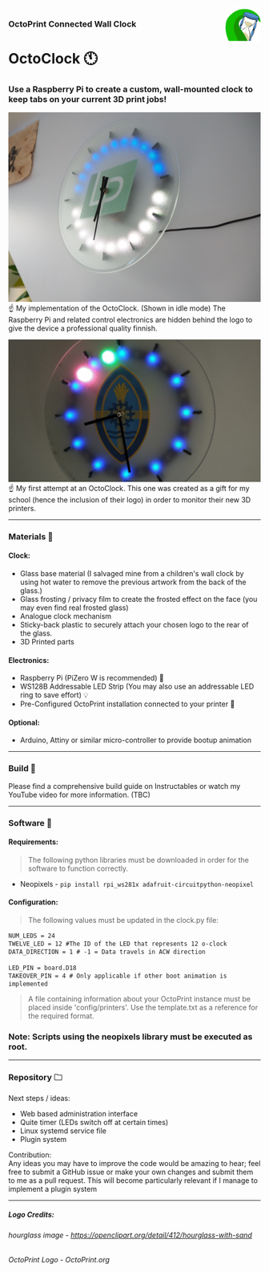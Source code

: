 <img alt="Project Icon" align="right" height="70px" src="images/project_logo.png">

### OctoPrint Connected Wall Clock
# **OctoClock** 🕚 

### Use a Raspberry Pi to create a custom, wall-mounted clock to keep tabs on your current 3D print jobs! 
![](images/photo_2.jpg)
☝️ My implementation of the OctoClock. (Shown in idle mode) The Raspberry Pi and related control electronics are hidden behind the logo to give the device a professional quality finnish.

![](images/photo_1.jpg)
☝️ My first attempt at an OctoClock. This one was created as a gift for my school (hence the inclusion of their logo) in order to monitor their new 3D printers. 

***
### Materials 📝
#### Clock:
- Glass base material (I salvaged mine from a children's wall clock by using hot water to remove the previous artwork from the back of the glass.)
- Glass frosting / privacy film to create the frosted effect on the face (you may even find real frosted glass)
- Analogue clock mechanism
- Sticky-back plastic to securely attach your chosen logo to the rear of the glass.
- 3D Printed parts

#### Electronics:
- Raspberry Pi (PiZero W is recommended) 🥧 
- WS128B Addressable LED Strip (You may also use an addressable LED ring to save effort) 💡
- Pre-Configured OctoPrint installation connected to your printer 🐙

#### Optional:
- Arduino, Attiny or similar micro-controller to provide bootup animation

***
### Build 🧱 
Please find a comprehensive build guide on Instructables or watch my YouTube video for more information. (TBC)

***
### Software 💽
#### Requirements:
>  The following python libraries must be downloaded in order for the software to function correctly. 
- Neopixels - `pip install rpi_ws281x adafruit-circuitpython-neopixel`
#### Configuration:
> The following values must be updated in the clock.py file:

    NUM_LEDS = 24
    TWELVE_LED = 12 #The ID of the LED that represents 12 o-clock
    DATA_DIRECTION = 1 # -1 = Data travels in ACW direction

    LED_PIN = board.D18
    TAKEOVER_PIN = 4 # Only applicable if other boot animation is implemented 

> A file containing information about your OctoPrint instance must be placed inside 'config/printers'. Use the template.txt as a reference for the required format.

### **Note: Scripts using the neopixels library must be executed as root.**

***
### Repository 🗀 
Next steps / ideas:
- Web based administration interface
- Quite timer (LEDs switch off at certain times)
- Linux systemd service file
- Plugin system

Contribution:  
Any ideas you may have to improve the code would be amazing to hear; feel free to submit a GitHub issue or make your own changes and submit them to me as a pull request. This will become particularly relevant if I manage to implement a plugin system

***
##### Logo Credits:  
###### hourglass image - https://openclipart.org/detail/412/hourglass-with-sand
###### OctoPrint Logo - OctoPrint.org